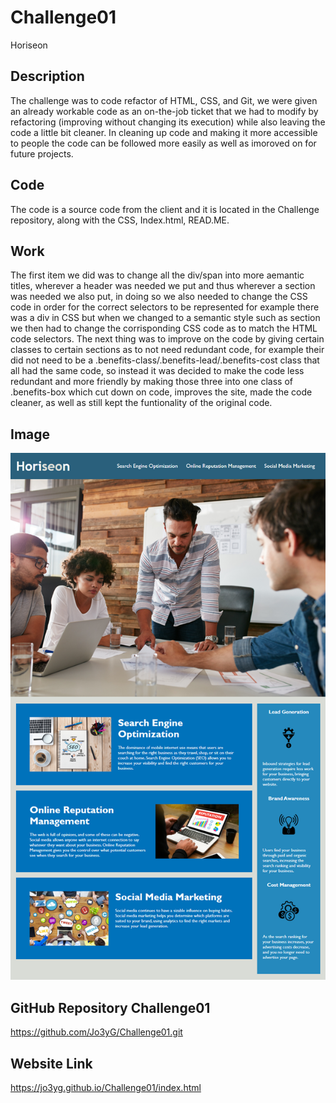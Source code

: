 # Challenge01 
Horiseon

## Description
The challenge was to code refactor of HTML, CSS, and Git, we were given an already workable code as an on-the-job ticket that we had to modify by refactoring (improving without changing its execution) while also leaving the code a little bit cleaner. In cleaning up code and making it more accessible to people the code can be followed more easily as well as imoroved on for future projects.

## Code
The code is a source code from the client and it is located in the Challenge repository, along with the CSS, Index.html, READ.ME.

## Work
The first item we did was to change all the div/span into more aemantic titles, wherever a header was needed we put and thus wherever a section was needed we also put, in doing so we also needed to change the CSS code in order for the correct selectors to be represented for example there was a div in CSS but when we changed to a semantic style such as section we then had to change the corrisponding CSS code as to match the HTML code selectors. The next thing was to improve on the code by giving certain classes to certain sections as to not need redundant code, for example their did not need to be a .benefits-class/.benefits-lead/.benefits-cost class that all had the same code, so instead it was decided to make the code less redundant and more friendly by making those three into one class of .benefits-box which cut down on code, improves the site, made the code cleaner, as well as still kept the funtionality of the original code.

## Image
![Alt text](01-html-css-git-homework-demo.png)
## GitHub Repository Challenge01
https://github.com/Jo3yG/Challenge01.git
## Website Link
https://jo3yg.github.io/Challenge01/index.html
